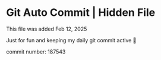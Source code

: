 # Git Auto Commit | Hidden File

This file was added Feb 12, 2025

Just for fun and keeping my daily git commit active 🤪

commit number: 187543

